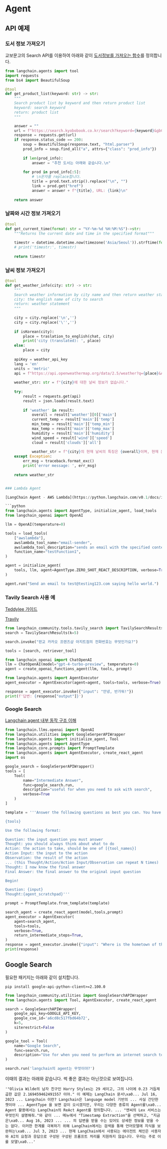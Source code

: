 # Agent

## API 예제

### 도서 정보 가져오기

교보문고의 Search API를 이용하여 아래와 같이 [도서정보를 가져오는 함수](https://colab.research.google.com/drive/1juAwGGOEiz7h3XPtCFeRyfDB9hspQdHc?usp=sharing)를 정의합니다.

```python
from langchain.agents import tool
import requests
from bs4 import BeautifulSoup

@tool 
def get_product_list(keyword: str) -> str:
    """
    Search product list by keyword and then return product list
    keyword: search keyword
    return: product list
    """

    answer = ""
    url = f"https://search.kyobobook.co.kr/search?keyword={keyword}&gbCode=TOT&target=total"
    response = requests.get(url)
    if response.status_code == 200:
        soup = BeautifulSoup(response.text, "html.parser")
        prod_info = soup.find_all("a", attrs={"class": "prod_info"})
        
        if len(prod_info):
            answer = "추천 도서는 아래와 같습니다.\n"
            
        for prod in prod_info[:5]:
            # \n문자를 replace합니다.
            title = prod.text.strip().replace("\n", "")       
            link = prod.get("href")
            answer = answer + f"{title}, URL: {link}\n"
    
    return answer
```

### 날짜와 시간 정보 가져오기

```python
@tool
def get_current_time(format: str = "%Y-%m-%d %H:%M:%S")->str:
    """Returns the current date and time in the specified format"""
    
    timestr = datetime.datetime.now(timezone('Asia/Seoul')).strftime(format)
    # print('timestr:', timestr)
    
    return timestr
```

### 날씨 정보 가져오기

```python
@tool
def get_weather_info(city: str) -> str:
    """
    Search weather information by city name and then return weather statement.
    city: the english name of city to search
    return: weather statement
    """    
    
    city = city.replace('\n','')
    city = city.replace('\'','')
                
    if isKorean(city):
        place = traslation_to_english(chat, city)
        print('city (translated): ', place)
    else:
        place = city
    
    apiKey = weather_api_key
    lang = 'en' 
    units = 'metric' 
    api = f"https://api.openweathermap.org/data/2.5/weather?q={place}&APPID={apiKey}&lang={lang}&units={units}"
    
    weather_str: str = f"{city}에 대한 날씨 정보가 없습니다."
            
    try:
        result = requests.get(api)
        result = json.loads(result.text)
    
        if 'weather' in result:
            overall = result['weather'][0]['main']
            current_temp = result['main']['temp']
            min_temp = result['main']['temp_min']
            max_temp = result['main']['temp_max']
            humidity = result['main']['humidity']
            wind_speed = result['wind']['speed']
            cloud = result['clouds']['all']
            
            weather_str = f"{city}의 현재 날씨의 특징은 {overall}이며, 현재 온도는 {current_temp}도 이고, 최저온도는 {min_temp}도, 최고 온도는 {max_temp}도 입니다. 현재 습도는 {humidity}% 이고, 바람은 초당 {wind_speed} 미터 입니다. 구름은 {cloud}% 입니다."
    except Exception:
        err_msg = traceback.format_exc()
        print('error message: ', err_msg)                    
    
    return weather_str


### Lambda Agent

[LangChain Agent - AWS Lambda](https://python.langchain.com/v0.1/docs/integrations/tools/awslambda/)를 참조합니다.

```python
from langchain.agents import AgentType, initialize_agent, load_tools
from langchain_openai import OpenAI

llm = OpenAI(temperature=0)

tools = load_tools(
    ["awslambda"],
    awslambda_tool_name="email-sender",
    awslambda_tool_description="sends an email with the specified content to test@testing123.com",
    function_name="testFunction1",
)

agent = initialize_agent(
    tools, llm, agent=AgentType.ZERO_SHOT_REACT_DESCRIPTION, verbose=True
)

agent.run("Send an email to test@testing123.com saying hello world.")
```


### Tavily Search 사용 예

[Teddylee 가이드](https://teddylee777.github.io/langchain/langchain-agent/)

[Travily](https://wikidocs.net/234282)

```python
from langchain_community.tools.tavily_search import TavilySearchResults
search = TavilySearchResults(k=5)

search.invoke("판교 카카오 프렌즈샵 아지트점의 전화번호는 무엇인가요?")

tools = [search, retriever_tool]

from langchain_openai import ChatOpenAI
llm = ChatOpenAI(model="gpt-4-turbo-preview", temperature=0)
agent = create_openai_functions_agent(llm, tools, prompt)

from langchain.agents import AgentExecutor
agent_executor = AgentExecutor(agent=agent, tools=tools, verbose=True)

response = agent_executor.invoke({"input": "안녕, 반가워!"})
print(f'답변: {response["output"]}')
```

### Google Search

[Langchain agent 내부 동작 구조 이해](https://bcho.tistory.com/m/1427)

```python
from langchain.llms.openai import OpenAI
from langchain.utilities import GoogleSerperAPIWrapper
from langchain.agents import initialize_agent, Tool
from langchain.agents import AgentType
from langchain_core.prompts import PromptTemplate
from langchain.agents import AgentExecutor, create_react_agent
import os

google_search = GoogleSerperAPIWrapper()
tools = [
    Tool(
        name="Intermediate Answer",
        func=google_search.run,
        description="useful for when you need to ask with search",
        verbose=True
    )
]

template = '''Answer the following questions as best you can. You have access to the following tools:

{tools}

Use the following format:

Question: the input question you must answer
Thought: you should always think about what to do
Action: the action to take, should be one of [{tool_names}]
Action Input: the input to the action
Observation: the result of the action
... (this Thought/Action/Action Input/Observation can repeat N times)
Thought: I now know the final answer
Final Answer: the final answer to the original input question

Begin!

Question: {input}
Thought:{agent_scratchpad}'''

prompt = PromptTemplate.from_template(template)

search_agent = create_react_agent(model,tools,prompt)
agent_executor = AgentExecutor(
    agent=search_agent,
    tools=tools,
    verbose=True,
    return_intermediate_steps=True,
)
response = agent_executor.invoke({"input": "Where is the hometown of the 2007 US PGA championship winner and his score?"})
print(response)
```


## Google Search

필요한 패키지는 아래와 같이 설치합니다.

```text
pip install google-api-python-client>=2.100.0
```

```python
from langchain_community.utilities import GoogleSearchAPIWrapper
from langchain.agents import Tool, AgentExecutor, create_react_agent

search = GoogleSearchAPIWrapper(
    google_api_key=GOOGLE_API_KEY,
    google_cse_id='a6cd8c517fbd64b72',
    k=5,
    siterestrict=False
)

google_tool = Tool(
    name="Google Search",
    func=search.run,
    description="Use for when you need to perform an internet search to find information that another tool can not provide.",
)

search.run('langchain의 agent는 무엇이야?')
```

이때의 결과는 아래와 같습니다. 썩 좋은 결과는 아닌것으로 보여집니다.

```text
'"Olivia Wilde의 남자 친구인 Harry Styles는 29 세이고, 그의 나이에 0.23 거듭제곱한 값은 2.169459462491557 이야." 이 예제는 LangChain 문서\xa0... Jul 16, 2023 ... Langchain 이란? Langchain은 language model 기반의 ... 사실 간단한 챗이야 ... AgentType 을 보면 감이 오시겠지만, 우리는 다양한 종류의 Agent를\xa0... Agent 활용에서는 LangChain의 ReAct Agent를 정의합니다. ... "엔씨의 Lex 서비스는 무엇인지 설명해줘."와 같이 ... 메뉴에서 "Timestamp Extraction"을 선택하고, "지금은\xa0... Aug 16, 2023 ... ... 의 답변을 받을 수는 있어도 상세한 정보를 얻을 수는 없다. 이러한 한계를 극복하기 위해 LangChain에서는 검색을 통해 언어모델에 지식을 보완하는\xa0... Jul 3, 2023 ... 현재 LangChain에서 사용되는 에이전트 체인은 사용자와 AI의 요청과 응답으로 구성된 구성된 프롬프트 처리를 지원하지 않습니다. 우리는 주로 이를 모델\xa0...'
```

